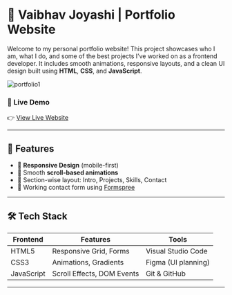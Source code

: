 # 💼 Vaibhav Joyashi | Portfolio Website

Welcome to my personal portfolio website! This project showcases who I am, what I do, and some of the best projects I’ve worked on as a frontend developer. It includes smooth animations, responsive layouts, and a clean UI design built using **HTML**, **CSS**, and **JavaScript**.

![portfolio1 ](https://github.com/user-attachments/assets/4ca8ce84-0bcc-4087-adc9-989f966616eb)
### 🔗 Live Demo
👉 [View Live Website](https://vai-bhav06.github.io/Portfolio-Website)  


---

## 📌 Features

- 📱 **Responsive Design** (mobile-first)
- 🎨 Smooth **scroll-based animations**
- 🌈 Section-wise layout: Intro, Projects, Skills, Contact
- 💌 Working contact form using [Formspree](https://formspree.io)


---

## 🛠 Tech Stack

| Frontend | Features | Tools |
|----------|----------|-------|
| HTML5    | Responsive Grid, Forms | Visual Studio Code |
| CSS3     | Animations, Gradients | Figma (UI planning) |
| JavaScript | Scroll Effects, DOM Events | Git & GitHub |

---


